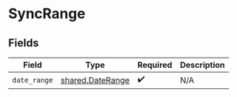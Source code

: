 # SyncRange


## Fields

| Field                                                | Type                                                 | Required                                             | Description                                          |
| ---------------------------------------------------- | ---------------------------------------------------- | ---------------------------------------------------- | ---------------------------------------------------- |
| `date_range`                                         | [shared.DateRange](../../models/shared/daterange.md) | :heavy_check_mark:                                   | N/A                                                  |
